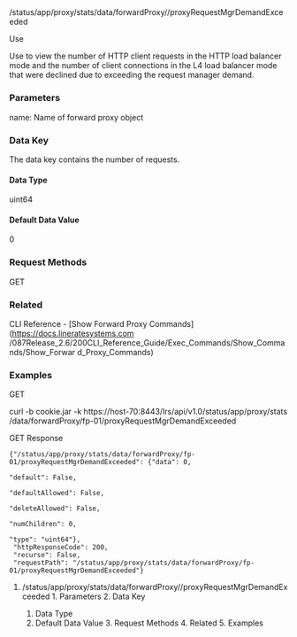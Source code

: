 ##
/status/app/proxy/stats/data/forwardProxy/<name>/proxyRequestMgrDemandExceeded

Use

Use to view the number of HTTP client requests in the HTTP load balancer mode
and the number of client connections in the L4 load balancer mode that were
declined due to exceeding the request manager demand.

### Parameters

name: Name of forward proxy object

### Data Key

The data key contains the number of requests.

#### Data Type

uint64

#### Default Data Value

0

### Request Methods

GET

### Related

CLI Reference - [Show Forward Proxy Commands](https://docs.lineratesystems.com
/087Release_2.6/200CLI_Reference_Guide/Exec_Commands/Show_Commands/Show_Forwar
d_Proxy_Commands)

### Examples

GET

curl -b cookie.jar -k https://host-70:8443/lrs/api/v1.0/status/app/proxy/stats
/data/forwardProxy/fp-01/proxyRequestMgrDemandExceeded

GET Response

    
    {"/status/app/proxy/stats/data/forwardProxy/fp-01/proxyRequestMgrDemandExceeded": {"data": 0,
                                                                                        "default": False,
                                                                                        "defaultAllowed": False,
                                                                                        "deleteAllowed": False,
                                                                                        "numChildren": 0,
                                                                                        "type": "uint64"},
     "httpResponseCode": 200,
     "recurse": False,
     "requestPath": "/status/app/proxy/stats/data/forwardProxy/fp-01/proxyRequestMgrDemandExceeded"}
    

  1. /status/app/proxy/stats/data/forwardProxy/<name>/proxyRequestMgrDemandExceeded
    1. Parameters
    2. Data Key
      1. Data Type
      2. Default Data Value
    3. Request Methods
    4. Related
    5. Examples

